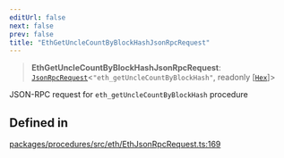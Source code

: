 ```yaml
---
editUrl: false
next: false
prev: false
title: "EthGetUncleCountByBlockHashJsonRpcRequest"
---
```


> **EthGetUncleCountByBlockHashJsonRpcRequest**: [`JsonRpcRequest`](/reference/tevm/jsonrpc/type-aliases/jsonrpcrequest/)\<`"eth_getUncleCountByBlockHash"`, readonly [[`Hex`](/reference/tevm/utils/type-aliases/hex/)]\>

JSON-RPC request for `eth_getUncleCountByBlockHash` procedure

## Defined in

[packages/procedures/src/eth/EthJsonRpcRequest.ts:169](https://github.com/qbzzt/tevm-monorepo/blob/main/packages/procedures/src/eth/EthJsonRpcRequest.ts#L169)
